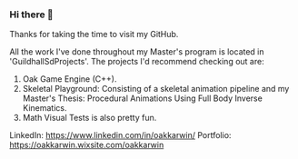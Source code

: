 ### Hi there 👋

Thanks for taking the time to visit my GitHub.

All the work I've done throughout my Master's program is located in 'GuildhallSdProjects'. The projects I'd recommend checking out are:
   1. Oak Game Engine (C++).
   2. Skeletal Playground: Consisting of a skeletal animation pipeline and my Master's Thesis: Procedural Animations Using Full Body Inverse Kinematics.
   3. Math Visual Tests is also pretty fun.

LinkedIn:  https://www.linkedin.com/in/oakkarwin/
Portfolio: https://oakkarwin.wixsite.com/oakkarwin
